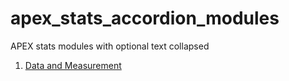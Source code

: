 # apex_stats_accordion_modules
APEX stats modules with optional text collapsed

1. <a href="https://colab.research.google.com/github/michellebacareinke/apex_stats_accordion_modules/apex-stats-modules/blob/main/accord_Data_and_Measurement.ipynb">Data and Measurement</a>
